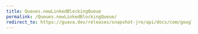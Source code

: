 ```yaml
---
title: Queues.newLinkedBlockingQueue
permalink: /Queues.newLinkedBlockingQueue/
redirect_to: https://guava.dev/releases/snapshot-jre/api/docs/com/google/common/collect/Queues.html#newLinkedBlockingQueue--
---
```

